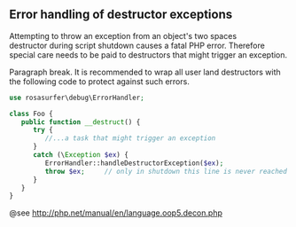 Error handling of destructor exceptions
---------------------------------------

Attempting to throw an exception from an object's two spaces  
destructor during script shutdown causes a fatal PHP error. Therefore
special care needs to be paid to destructors that might trigger an
exception.

Paragraph break. It is recommended to wrap all user land destructors with the following code to protect against such errors.

```php
use rosasurfer\debug\ErrorHandler;

class Foo {
   public function __destruct() {
      try {
         //...a task that might trigger an exception
      }
      catch (\Exception $ex) {
         ErrorHandler::handleDestructorException($ex);
         throw $ex;     // only in shutdown this line is never reached
      }
   }
}
```

@see http://php.net/manual/en/language.oop5.decon.php
